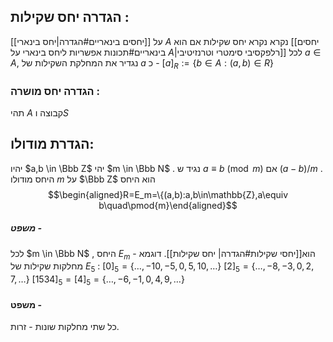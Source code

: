 
## הגדרה יחס שקילות :
[[יחסים בינאריים#הגדרה|יחס בינארי]] על $A$ נקרא נקרא יחס שקילות אם הוא [[יחסים בינאריים#תכונות אפשריות ליחס בינארי על $A$|רלפקסיבי סימטרי וטרנזיטיבי]] 
לכל $a \in A$, נגדיר את המחלקת השקילות של $a$ כ - $[a]_R:=\{b\in A:(a,b)\in R\}$ 

### הגדרה יחס מושרה :
תהי $A$ קבוצה ו$S$ 

## הגדרת מודולו: 
יהיו $a,b \in \Bbb Z$ יהי $m \in \Bbb N$ . נגיד ש $a\equiv b{\pmod{m}}$ אם $(a-b)/m$ .
היחס מודולו $m$ על $\Bbb Z$ הוא היחס $$\begin{aligned}R=E_m=\{(a,b):a,b\in\mathbb{Z},a\equiv b\quad\pmod{m}\end{aligned}$$
##### משפט - 
לכל $m \in \Bbb N$ , היחס $E_m$ הוא[[יחסי שקילות#הגדרה| יחס שקילות]]. 
דוגמא - מחלקות שקילות של $E_5$ :
$[0]_5 = \{\dots, -10, -5, 0, 5, 10, \dots \}$
$[2]_5 = \{\dots, -8, -3, 0, 2, 7, \dots\}$
$[1534]_5 = [4]_5 = \{\dots, -6, -1, 0, 4 ,9, \dots \}$ 

####  משפט - 
כל שתי מחלקות שונות - זרות.
